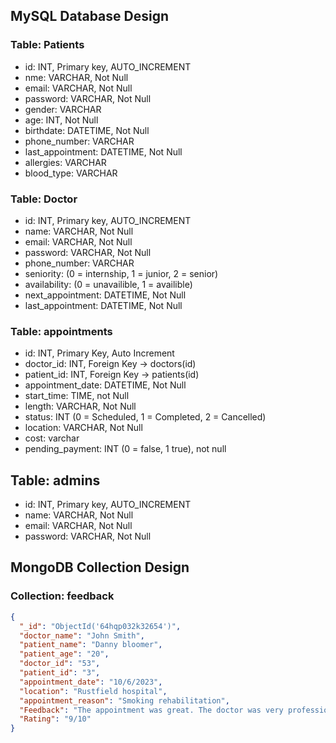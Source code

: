 ## MySQL Database Design

### Table: Patients

- id: INT, Primary key, AUTO_INCREMENT
- nme: VARCHAR, Not Null
- email: VARCHAR, Not Null
- password: VARCHAR, Not Null
- gender: VARCHAR
- age: INT, Not Null
- birthdate: DATETIME, Not Null
- phone_number: VARCHAR
- last_appointment: DATETIME, Not Null
- allergies: VARCHAR
- blood_type: VARCHAR

### Table: Doctor

- id: INT, Primary key, AUTO_INCREMENT
- name: VARCHAR, Not Null
- email: VARCHAR, Not Null
- password: VARCHAR, Not Null
- phone_number: VARCHAR
- seniority: (0 = internship, 1 = junior, 2 = senior)
- availability: (0 = unavailible, 1 = availible)
- next_appointment: DATETIME, Not Null
- last_appointment: DATETIME, Not Null

### Table: appointments

- id: INT, Primary Key, Auto Increment
- doctor_id: INT, Foreign Key → doctors(id)
- patient_id: INT, Foreign Key → patients(id)
- appointment_date: DATETIME, Not Null
- start_time: TIME, not Null
- length: VARCHAR, Not Null
- status: INT (0 = Scheduled, 1 = Completed, 2 = Cancelled)
- location: VARCHAR, Not Null
- cost: varchar
- pending_payment: INT (0 = false, 1 true), not null

## Table: admins

- id: INT, Primary key, AUTO_INCREMENT
- name: VARCHAR, Not Null
- email: VARCHAR, Not Null
- password: VARCHAR, Not Null

## MongoDB Collection Design

### Collection: feedback

```json
{
  "_id": "ObjectId('64hqp032k32654')",
  "doctor_name": "John Smith",
  "patient_name": "Danny bloomer",
  "patient_age": "20",
  "doctor_id": "53",
  "patient_id": "3",
  "appointment_date": "10/6/2023",
  "location": "Rustfield hospital",
  "appointment_reason": "Smoking rehabilitation",
  "Feedback": "The appointment was great. The doctor was very professional and polite.",
  "Rating": "9/10"
}
```

